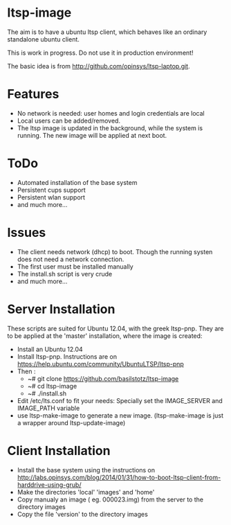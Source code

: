 ltsp-image
==========

The aim is to have a ubuntu ltsp client, which behaves like an ordinary standalone 
ubuntu client. 

This is work in progress. Do not use it in production environment!


The basic idea is from http://github.com/opinsys/ltsp-laptop.git.


# Features

* No network is needed: user homes and login credentials are local 
* Local users can be added/removed.
* The ltsp image is updated in the background, while the system is running. The new 
  image will be applied at next boot.



# ToDo

* Automated installation of the base system
* Persistent cups support
* Persistent wlan support
* and much more...


# Issues

* The client needs network (dhcp) to boot. Though the running systen does not need
  a network connection.
* The first user must be installed manually
* The install.sh script is very crude
* and much more...
 


# Server Installation

These scripts are suited for Ubuntu 12.04, with the greek ltsp-pnp. They are 
to be applied at the 'master' installation, where the image is created:

* Install an Ubuntu 12.04 
* Install ltsp-pnp. Instructions are on
        https://help.ubuntu.com/community/UbuntuLTSP/ltsp-pnp
* Then :
    * ~# git clone https://github.com/basilstotz/ltsp-image
    * ~# cd ltsp-image
    * ~# ./install.sh
* Edit /etc/lts.conf to fit your needs: Specially set the IMAGE_SERVER and IMAGE_PATH variable
* use ltsp-make-image to generate a new image. (ltsp-make-image is just a wrapper
  around ltsp-update-image)



# Client Installation

* Install the base system using the instructions on
  http://labs.opinsys.com/blog/2014/01/31/how-to-boot-ltsp-client-from-harddrive-using-grub/
* Make the directories 'local' 'images' and 'home'
* Copy manualy an image ( eg. 000023.img) from the server to the directory images
* Copy the file 'version' to the directory images

